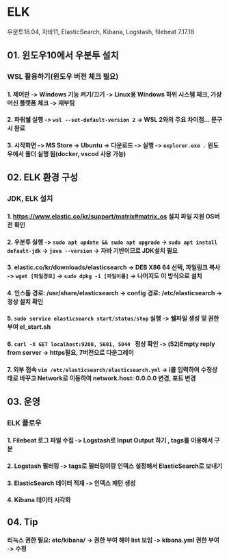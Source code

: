 # ELK
우분투18.04, 자바11, ElasticSearch, Kibana, Logstash, filebeat 7.17.18
## 01. 윈도우10에서 우분투 설치
### WSL 활용하기(윈도우 버전 체크 필요)
#### 1. 제어판 -> Windows 기능 켜기/끄기 -> Linux용 Windows 하위 시스템 체크, 가상 머신 플랫폼 체크 -> 재부팅
#### 2. 파워쉘 실행 -> ```wsl --set-default-version 2``` -> WSL 2와의 주요 차이점... 문구시 완료
#### 3. 시작화면 -> MS Store -> Ubuntu -> 다운로드 -> 실행 -> ```explorer.exe .``` 윈도우에서 폴더 실행 됨(docker, vscod 사용 가능)

## 02. ELK 환경 구성
### JDK, ELK 설치
#### 1. https://www.elastic.co/kr/support/matrix#matrix_os 설치 파일 지원 OS버전 확인
#### 2. 우분투 실행 -> ```sudo apt update && sudo apt upgrade``` -> ```sudo apt install default-jdk``` -> ```java --version``` -> 자바 기반이므로 JDK설치 필요
#### 3. elastic.co/kr/downloads/elasticsearch -> DEB X86 64 선택, 파일링크 복사 -> ```wget [파일경로]``` -> ```sudo dpkg -i [파일이름]``` -> 나머지도 이 방식으로 설치
#### 4. 인스톨 경로: /usr/share/elasticsearch -> config 경로: /etc/elasticsearch -> 정상 설치 확인
#### 5. ```sudo service elasticsearch start/status/stop``` 실행 -> 쉘파일 생성 및 권한부여 el_start.sh
#### 6. ```curl -X GET localhost:9200, 5601, 5044 ``` 정상 확인 -> (52)Empty reply from server ->  https필요, 7버전으로 다운그레이
#### 7. 외부 접속 ```vim /etc/elasticsearch/elasticsearch.yml``` -> i를 입력하여 수정상태로 바꾸고 Network로 이동하여 network.host: 0.0.0.0 변경, 포트 변경

## 03. 운영
### ELK 플로우
#### 1. Filebeat 로그 파일 수집 -> Logstash로 Input Output 하기 , tags를 이용해서 구분
#### 2. Logstash 필터링 ->  tags로 필터링이랑 인덱스 설정해서 ElasticSearch로 보내기
#### 3. ElasticSearch 데이터 적재 -> 인덱스 패턴 생성
#### 4. Kibana 데이터 시각화

## 04. Tip
#### 리눅스 권한 필요: etc/kibana/ -> 권한 부여 해야 list 보임 -> kibana.yml 권한 부여 -> 수정
